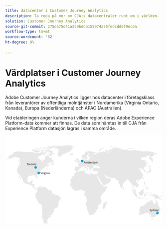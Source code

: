 ```yaml
---
title: datacenter i Customer Journey Analytics
description: Ta reda på mer om CJA:s datacentraler runt om i världen.
solution: Customer Journey Analytics
source-git-commit: 275d575d41a259bddb152074a55fedcdd6f9ecea
workflow-type: tm+mt
source-wordcount: '82'
ht-degree: 0%

---
```



# Värdplatser i Customer Journey Analytics

Adobe Customer Journey Analytics ligger hos datacenter i företagsklass från leverantörer av offentliga molntjänster i Nordamerika (Virginia Ontario, Kanada), Europa (Nederländerna) och APAC (Australien).

Vid etableringen anger kunderna i vilken region deras Adobe Experience Platform-data kommer att finnas. De data som hämtas in till CJA från Experience Platform datasjön lagras i samma område.

![CJA-datacenter](assets/data-centers.png)